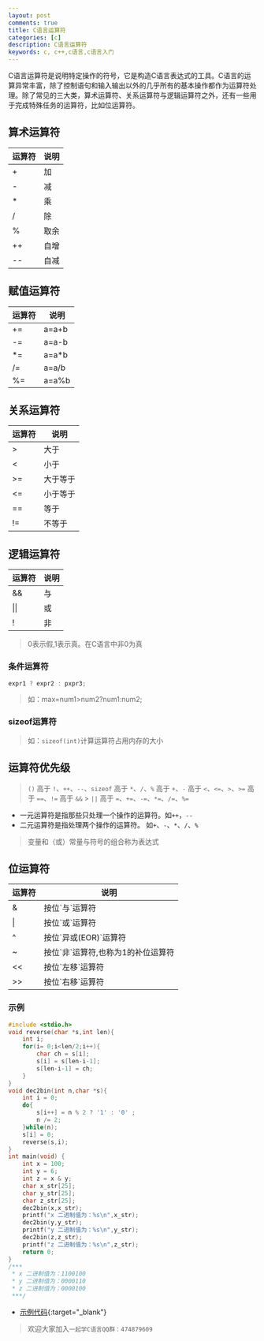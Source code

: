 ```yaml
---
layout: post
comments: true
title: C语言运算符
categories: [c]
description: C语言运算符
keywords: c, c++,c语言,c语言入门
---
```


C语言运算符是说明特定操作的符号，它是构造C语言表达式的工具。C语言的运算异常丰富，除了控制语句和输入输出以外的几乎所有的基本操作都作为运算符处理。除了常见的三大类，算术运算符、关系运算符与逻辑运算符之外，还有一些用于完成特殊任务的运算符，比如位运算符。

## 算术运算符
<table>
	<thead>
		<tr>
			<th>运算符</th>
			<th>说明</th>
		</tr>
	</thead>
	<tbody>
		<tr>
			<td>+</td>
			<td>加</td>
		</tr>
		<tr>
			<td>-</td>
			<td>减</td>
		</tr>
		<tr>
			<td>*</td>
			<td>乘</td>
		</tr>
		<tr>
			<td>/</td>
			<td>除</td>
		</tr>
		<tr>
			<td>%</td>
			<td>取余</td>
		</tr>
		<tr>
			<td>++</td>
			<td>自增</td>
		</tr>
		<tr>
			<td>--</td>
			<td>自减</td>
		</tr>
	</tbody>
</table>

## 赋值运算符

<table>
	<thead>
		<tr>
			<th>运算符</th>
			<th>说明</th>
		</tr>
	</thead>
	<tbody>
		<tr>
			<td>+=</td>
			<td>a=a+b</td>
		</tr>
		<tr>
			<td>-=</td>
			<td>a=a-b</td>
		</tr>
		<tr>
			<td>*=</td>
			<td>a=a*b</td>
		</tr>
		<tr>
			<td>/=</td>
			<td>a=a/b</td>
		</tr>
		<tr>
			<td>%=</td>
			<td>a=a%b</td>
		</tr>
	</tbody>
</table>

## 关系运算符

<table>
	<thead>
		<tr>
			<th>运算符</th>
			<th>说明</th>
		</tr>
	</thead>
	<tbody>
		<tr>
			<td>></td>
			<td>大于</td>
		</tr>
		<tr>
			<td><</td>
			<td>小于</td>
		</tr>
		<tr>
			<td>>=</td>
			<td>大于等于</td>
		</tr>
		<tr>
			<td><=</td>
			<td>小于等于</td>
		</tr>
		<tr>
			<td>==</td>
			<td>等于</td>
		</tr>
		<tr>
			<td>!=</td>
			<td>不等于</td>
		</tr>
	</tbody>
</table>

## 逻辑运算符

<table>
	<thead>
		<tr>
			<th>运算符</th>
			<th>说明</th>
		</tr>
	</thead>
	<tbody>
		<tr>
			<td>&&</td>
			<td>与</td>
		</tr>
		<tr>
			<td>||</td>
			<td>或</td>
		</tr>
		<tr>
			<td>!</td>
			<td>非</td>
		</tr>
	</tbody>
</table>

> 0表示假,1表示真。在C语言中非0为真

### 条件运算符

```c
expr1 ? expr2 : pxpr3;
```

> 如：max=num1>num2?num1:num2;

### sizeof运算符

> 如：`sizeof(int)`计算运算符占用内存的大小

## 运算符优先级

> `()` 高于 `!`、`++`、`--`、`sizeof` 高于 `*`、`/`、`%` 高于 `+`、`-` 高于 `<`、`<=`、`>`、`>=` 高于 `==`、`!=` 高于 `&&` > `||` 高于 `=`、`+=`、`-=`、`*=`、`/=`、`%=`

- 一元运算符是指那些只处理一个操作的运算符。如`++`，`--`
- 二元运算符是指处理两个操作的运算符。	如`+`、`-`、`*`、`/`、`%`

> 变量和（或）常量与符号的组合称为表达式

## 位运算符

<table>
	<thead>
		<tr>
			<th>运算符</th>
			<th>说明</th>
		</tr>
	</thead>
	<tbody>
		<tr>
			<td>&</td>
			<td>按位`与`运算符</td>
		</tr>
		<tr>
			<td>|</td>
			<td>按位`或`运算符</td>
		</tr>
		<tr>
			<td>^</td>
			<td>按位`异或(EOR)`运算符</td>
		</tr>
		<tr>
			<td>~</td>
			<td>按位`非`运算符,也称为1的补位运算符</td>
		</tr>
		<tr>
			<td><<</td>
			<td>按位`左移`运算符</td>
		</tr>
		<tr>
			<td>>></td>
			<td>按位`右移`运算符</td>
		</tr>
	</tbody>
</table>

### 示例

```c
#include <stdio.h>
void reverse(char *s,int len){
    int i;
    for(i= 0;i<len/2;i++){
        char ch = s[i];
        s[i] = s[len-i-1];
        s[len-i-1] = ch;
    }
}
void dec2bin(int n,char *s){
    int i = 0;
    do{
        s[i++] = n % 2 ? '1' : '0' ;
        n /= 2;
    }while(n);
    s[i] = 0;
    reverse(s,i);
}
int main(void) {
    int x = 100;
    int y = 6;
    int z = x & y;
    char x_str[25];
    char y_str[25];
    char z_str[25];
    dec2bin(x,x_str);
    printf("x 二进制值为：%s\n",x_str);
    dec2bin(y,y_str);
    printf("y 二进制值为：%s\n",y_str);
    dec2bin(z,z_str);
    printf("z 二进制值为：%s\n",z_str);
    return 0;
}
/***
 * x 二进制值为：1100100
 * y 二进制值为：0000110
 * z 二进制值为：0000100
 ***/
```

- [示例代码](https://github.com/2898117012/c-lang-demo/tree/master/operator){:target="_blank"}

> 欢迎大家加入`一起学C语言QQ群：474879609`